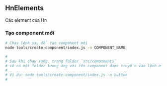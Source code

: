 ## HnElements

Các element của Hn

### Tạo component mới

```bash
# Chạy lệnh sau để tạo component mới
node tools/create-component/index.js -n COMPONENT_NAME

#
# Sau khi chạy xong, trong folder `src/components`
# sẽ có một folder tương ứng với tên component được truyền vào lệnh ở trên
#
# Ví dụ: node tools/create-component/index.js -n button
#
```
